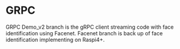# GRPC
GRPC
Demo_v2 branch is the gRPC client streaming code with face identification using Facenet. 
Facenet branch is back up of face identification implementing on Raspi4+.
